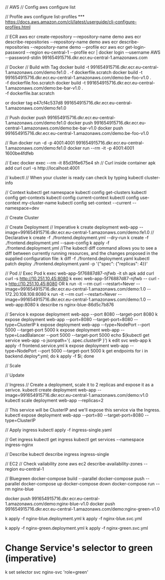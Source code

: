 // AWS
// Config
aws configure list

// Profile
aws configure list-profiles
*** https://docs.aws.amazon.com/cli/latest/userguide/cli-configure-profiles.html

// ECR
aws ecr create-repository –-repository-name demo​
aws ecr describe-repositories --repository-name demo
aws ecr describe-repositories --repository-name demo --profile ecr
aws ecr get-login-password --region eu-central-1 --profile ecr | docker login --username AWS --password-stdin 991654915716.dkr.ecr.eu-central-1.amazonaws.com

// Docker
// Build with Tag 
docker build -t 991654915716.dkr.ecr.eu-central-1.amazonaws.com/demo:fe1.0 . -f dockerfile.scratch
docker build -t 991654915716.dkr.ecr.eu-central-1.amazonaws.com/demo:be-foo-v1.0 . \
-f dockerfile.foo.scratch
docker build -t 991654915716.dkr.ecr.eu-central-1.amazonaws.com/demo:be-bar-v1.0 . \
-f dockerfile.bar.scratch

or
docker tag e47cf4c537d8 991654915716.dkr.ecr.eu-central-1.amazonaws.com/demo:fe1.0

// Push
docker push 991654915716.dkr.ecr.eu-central-1.amazonaws.com/demo:fe1.0
docker push 991654915716.dkr.ecr.eu-central-1.amazonaws.com/demo:be-bar-v1.0
docker push 991654915716.dkr.ecr.eu-central-1.amazonaws.com/demo:be-foo-v1.0

// Run
docker run -d -p 4001:4001 991654915716.dkr.ecr.eu-central-1.amazonaws.com/demo:fe1.0
docker run --rm -it -p 4001:4001 1600be4fdfeb

// Exec
docker exec --rm -it 85d3f6e675e4 sh
// Curl inside container
apk add curl
curl -s http://localhost:4001

// kubectl
// When your cluster is ready can check by typing
kubectl cluster-info

// Context
kubectl get namespace
kubectl config get-clusters
kubectl config get-contexts
kubectl config current-context
kubectl config use-context my-cluster-name
kubectl config set-context --current --namespace=dev

// Create Cluster


// Create Deployment
// Imperative
k create deployment web-app --image=991654915716.dkr.ecr.eu-central-1.amazonaws.com/demo:fe1.0
// Declarative
k create -f ./frontend.deployment.yml --dry-run
k create -f ./frontend.deployment.yml --save-config
k apply -f ./frontend.deployment.yml
//The kubectl diff command allows you to see a diff between currently running resources, and the changes proposed in the supplied configuration file:
k diff -f ./frontend.deployment.yaml
kubectl patch deploy ./frontend.deployment.yaml -p '{"spec": {"replicas": 4}}'

// Pod
// Exec Pod
k exec web-app-5f76887d87-njfwb -it sh
apk add curl
curl -s http://10.251.10.45:8080
k exec web-app-5f76887d87-njfwb -- curl -s http://10.251.10.45:8080
OR
k run -it --rm curl --restart=Never --image=991654915716.dkr.ecr.eu-central-1.amazonaws.com/demo:1.0 -- 172.20.108.108:8080
k run -it --rm curl --restart=Never --image=991654915716.dkr.ecr.eu-central-1.amazonaws.com/demo:1.0 -- web-app:8080
k describe rs nginx-blue-86d5c7b876

// Service
k expose deployment web-app --port 8080 --target-port 8080
k expose deployment web-app --port=8080 --target-port=8080 --type=ClusterIP
k expose deployment web-app --type=NodePort --port 5000 --target-port 5000
k expose deployment web-app --type=LoadBalancer --port 5000 --target-port 5000
echo $(kubectl get service web-app -o jsonpath='{ .spec.clusterIP }')
k edit svc web-app
k apply -f frontend.service.yml
k expose deployment web-app --type=NodePort --port 5000 --target-port 5000​
k get endpoints
for i in backend.deploy*.yml; do k apply -f $i; done

// Scale

// Update

// Ingress
// Create a deployment, scale it to 2 replicas and expose it as a serivce. 
kubectl create deployment web-app --image=991654915716.dkr.ecr.eu-central-1.amazonaws.com/demo:v1.0
kubectl scale deployment web-app --replicas=2

// This service will be ClusterIP and we'll expose this service via the Ingress.
kubectl expose deployment web-app --port=80 --target-port=8080 --type=ClusterIP

// Apply ingress
kubectl apply -f ingress-single.yaml

// Get ingress
kubectl get ingress
kubectl get services --namespace ingress-nginx

// Describe
kubectl describe ingress ingress-single

// EC2
// Check vailability zone
aws ec2 describe-availability-zones --region eu-central-1


// Bluegreen
docker-compose build --parallel
docker-compose push --parallel
docker-compose up
docker-compose down
docker-compose run --rm nginx-blue

docker push 991654915716.dkr.ecr.eu-central-1.amazonaws.com/demo:nginx-blue-v1.0
docker push 991654915716.dkr.ecr.eu-central-1.amazonaws.com/demo:nginx-green-v1.0

k apply -f nginx-blue.deployment.yml
k apply -f nginx-blue.svc.yml

k apply -f nginx-green.deployment.yml
k apply -f nginx-green.svc.yml

# Change Service's selector to green (imperative)
k set selector svc nginx-svc 'role=green'